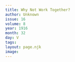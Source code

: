 ```yaml
---
title: Why Not Work Together?
author: Unknown
issue: 16
volume: 8
year: 1916
month: 32
day: V
tags:
layout: page.njk
image:
---
```


